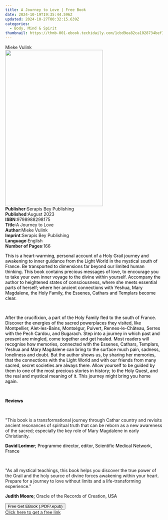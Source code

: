 ```yaml
---
title: A Journey to Love | Free Book
date: 2024-10-19T19:35:44.596Z
updated: 2024-10-27T00:32:15.639Z
categories:
  - Body, Mind & Spirit
thumbnail: https://thmb-001-ebook.techidaily.com/1cbd9ea82ca1028734bef16eb3f6ab6d31e5ac08fe38abc31b1b344a2998ba1b.jpg
---
```

<main id="book-container">
  <div class="flex flex-col">
    <div class="book-brief flex-1 py-6 px-4 sm:p-6 md:py-10 md:px-8">
      <!-- brief-->
      <div class="book-brief-main">Mieke Vulink</div>
    </div>
    <div
      class="book-meta-info flex-1 grid gap-4 col-start-1 col-end-3 row-start-1 sm:mb-6 sm:grid-cols-4 lg:gap-6 lg:col-start-2 lg:row-end-6 lg:row-span-6 lg:mb-0"
    >
      <div
        class="book-meta-info-left place-content-center mt-4 p-4 text-sm leading-6 col-start-2 col-span-2 dark:text-slate-400"
      >
        <img
          class="w-full h-500 object-cover rounded-lg sm:h-255 sm:col-span-2 lg:col-span-full"
          src="https://img-001-ebook.techidaily.com/e133d45d060190ec3060b444c95b23962344111f09c7e3b5f57e82500dedf3a7.jpg"
          alt=""
          width="312"
          height="500"
        />
      </div>
      <div
        class="book-meta-info-right mt-2 col-start-1 row-start-2 col-span-3 self-center"
      >
        <!-- meta data  -->
        <div class="flex flex-col px-4 md:px-8">
          <div class="flex-1">
            <strong>Publisher</strong>:<span class="px-2"
              >Serapis Bey Publishing</span
            >
          </div>
          <div class="flex-1">
            <strong>Published</strong>:<span class="px-2">August 2023</span>
          </div>
          <div class="flex-1">
            <strong>ISBN</strong>:<span class="px-2">9798988298175</span>
          </div>
          <div class="flex-1">
            <strong>Title</strong>:<span class="px-2">A Journey to Love</span>
          </div>
          <div class="flex-1">
            <strong>Author</strong>:<span class="px-2">Mieke Vulink</span>
          </div>
          <div class="flex-1">
            <strong>Imprint</strong>:<span class="px-2"
              >Serapis Bey Publishing</span
            >
          </div>
          <div class="flex-1">
            <strong>Language</strong>:<span class="px-2">English</span>
          </div>
          <div class="flex-1">
            <strong>Number of Pages</strong>:<span class="px-2">166</span>
          </div>
        </div>
      </div>
    </div>
    <div class="book-description flex-1 py-6 px-4 sm:p-6 md:py-10 md:px-8">
      <div class="book-description-main">
        <div accordion-content="" id="description">
          <p>
            <span style="color: rgb(0, 0, 0)"
              >This is a heart-warming, personal account of a Holy Grail journey
              and awakening to inner guidance from the Light World in the
              mystical south of France. Be transported to dimensions far beyond
              our limited human thinking. This book contains precious messages
              of love, to encourage you to take your own inner voyage to the
              divine within yourself. Accompany the author to heightened states
              of consciousness, where she meets essential parts of herself;
              where her ancient connections with Yeshua, Mary Magdalene, the
              Holy Family, the Essenes, Cathars and Templars become clear.</span
            >
          </p>
          <p><br /></p>
          <p>
            <span style="color: rgb(0, 0, 0)"
              >After the crucifixion, a part of the Holy Family fled to the
              south of France. Discover the energies of the sacred powerplaces
              they visited, like Montpellier, Alet-les-Bains, Montségur,
              Puivert, Rennes-le-Château, Serres with the Pech Cardou, and
              Bugarach. Step into a journey in which past and present are
              mingled, come together and get healed. Most readers will recognise
              how memories, connected with the Essenes, Cathars, Templars,
              Yeshua and Mary Magdalene can bring to the surface much pain,
              sadness, loneliness and doubt. But the author shows us, by sharing
              her memories, that the connections with the Light World and with
              our friends from many sacred, secret societies are always there.
              Allow yourself to be guided by them to one of the most precious
              stories in history; to the Holy Quest, and the real and mystical
              meaning of it. This journey might bring you home again.</span
            >
          </p>
          <p><br /></p>
          <p><strong style="color: rgb(0, 0, 0)">Reviews</strong></p>
          <p><br /></p>
          <p>
            "This book is a transformational journey through Cathar country and
            revisits ancient resonances of spiritual truth that can be reborn as
            a new awareness of the sacred; especially the key role of Mary
            Magdalene in early Christianity.&nbsp;
          </p>
          <p>
            <strong style="color: rgb(0, 0, 0)">David Lorimer</strong
            ><span style="color: rgb(0, 0, 0)"
              >; Programme director, editor, Scientific Medical Network,
              France</span
            >
          </p>
          <p><br /></p>
          <p>
            "As all mystical teachings, this book helps you discover the true
            power of the Grail and the holy source of divine forces awakening
            within your heart. Prepare for a journey to love without limits and
            a life-transforming experience."&nbsp;
          </p>
          <p>
            <strong style="color: rgb(0, 0, 0)">Judith Moore</strong
            ><span style="color: rgb(0, 0, 0)">;&nbsp;</span>Oracle of the
            Records of Creation<span style="color: rgb(0, 0, 0)">, USA</span>
          </p>
        </div>
        <div class="accordion-fader"></div>
      </div>
    </div>
    <div class="book-excerpts flex-1 py-6 px-4 sm:p-6 md:py-10 md:px-8"></div>
    <div
      class="book-about-author flex-1 py-6 px-4 sm:p-6 md:py-10 md:px-8"
    ></div>
    <div class="book-free-get flex-1 py-6 px-4 sm:p-6 md:py-10 md:px-8">
      <button
        id="btn-free-get"
        class="bg-blue-500 hover:bg-blue-700 text-white font-bold py-2 px-4 rounded"
      >
        Free Get EBook (.PDF/.epub)
      </button>
      <div id="countdown-display" class="px-2 text-lg mt-2"></div>
      <a
        id="free-link"
        class="hidden bg-blue-500 hover:bg-blue-700 text-white font-bold py-2 px-4 rounded"
        href="https://www.ebooks.com/en-us/book/211142316/a-journey-to-love/mieke-vulink/"
        target="_blank"
        >Click here to get a free link</a
      >
    </div>
    <script>
      let countdownTime = 0;
      let countdownInterval = null;
      document
        .getElementById('btn-free-get')
        .addEventListener('click', startCountdown);
      function startCountdown() {
        countdownTime = new Date().getTime() + 60000 * 3;
        countdownInterval = setInterval(updateCountdown, 1000);
        document.getElementById('btn-free-get').disabled = true;
        document
          .getElementById('btn-free-get')
          .classList.add('bg-gray-500', 'cursor-not-allowed');
      }
      function updateCountdown() {
        let currentTime = new Date().getTime();
        let timeLeft = countdownTime - currentTime;
        let secondsLeft = Math.floor(timeLeft / 1000);
        document.getElementById('countdown-display').innerHTML =
          `Remaining time: ${secondsLeft} seconds.`;
        if (secondsLeft <= 0) {
          clearInterval(countdownInterval);
          document.getElementById('btn-free-get').classList.add('hidden');
          document.getElementById('free-link').classList.remove('hidden');
          document.getElementById('countdown-display').innerHTML = '';
        }
      }
    </script>
  </div>
</main>

<ins class="adsbygoogle"
      style="display:block"
      data-ad-client="ca-pub-7571918770474297"
      data-ad-slot="8358498916"
      data-ad-format="auto"
      data-full-width-responsive="true"></ins>
    